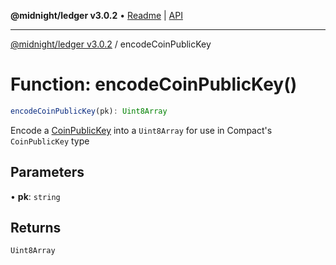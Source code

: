 **@midnight/ledger v3.0.2** • [Readme](../README.md) \| [API](../globals.md)

***

[@midnight/ledger v3.0.2](../README.md) / encodeCoinPublicKey

# Function: encodeCoinPublicKey()

```ts
encodeCoinPublicKey(pk): Uint8Array
```

Encode a [CoinPublicKey](../type-aliases/CoinPublicKey.md) into a `Uint8Array` for use in Compact's
`CoinPublicKey` type

## Parameters

• **pk**: `string`

## Returns

`Uint8Array`
